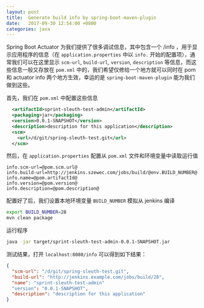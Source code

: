 ```yaml
---
layout: post
title:  Generate build info by spring-boot-maven-plugin
date:   2017-09-30 12:54:00 +0800
categories: java
---
```


Spring Boot Actuator 为我们提供了很多调试信息，其中包含一个 /info ，用于显示应用程序的信息（在 `application.properties` 中以 `info.` 开始的配置项），通常我们可以在这里显示 `scm-url`, `build-url`, `version`, `description` 等信息，而这些信息一般又存放在 `pom.xml` 中的，我们希望仅修给一个地方就可以同时在 pom 和 actuator info 两个地方生效，幸运的是 `spring-boot-maven-plugin` 能为我们做到这些。

首先，我们在 `pom.xml` 中配置这些信息

```xml
  <artifactId>sprint-sleuth-test-admin</artifactId>
  <packaging>jar</packaging>
  <version>0.0.1-SNAPSHOT</version>
  <description>description for this application</description>
  <scm>
    <url>/d/git/spring-sleuth-test.git</url>
  </scm>
```

然后，在 `application.properties` 配置从 `pom.xml` 文件和环境变量中读取运行值

```
info.scm-url=@pom.scm.url@
info.build-url=http://jenkins.szewec.com/jobs/build/@env.BUILD_NUMBER@
info.name=@pom.artifactId@
info.version=@pom.version@
info.description=@pom.description@
```

配置好了后，我们设置本地环境变量 `BUILD_NUMBER` 模拟从 jenkins 编译

```sh
export BUILD_NUMBER=28
mvn clean package
```

运行程序

```sh
java -jar target/sprint-sleuth-test-admin-0.0.1-SNAPSHOT.jar
```

测试结果，打开 `localhost:8080/info` 可以得到如下结果：

```json
{
  "scm-url": "/d/git/spring-sleuth-test.git",
  "build-url": "http://jenkins.example.com/jobs/build/28",
  "name": "sprint-sleuth-test-admin"
  "version": "0.0.1-SNAPSHOT",
  "description": "description for this application"
}
```
